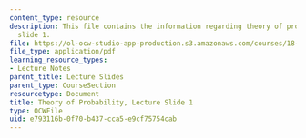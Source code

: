 ```yaml
---
content_type: resource
description: This file contains the information regarding theory of probability, lecture
  slide 1.
file: https://ol-ocw-studio-app-production.s3.amazonaws.com/courses/18-175-theory-of-probability-spring-2014/e793116b0f70b437cca5e9cf75754cab_MIT18_175S14_Lecture1.pdf
file_type: application/pdf
learning_resource_types:
- Lecture Notes
parent_title: Lecture Slides
parent_type: CourseSection
resourcetype: Document
title: Theory of Probability, Lecture Slide 1
type: OCWFile
uid: e793116b-0f70-b437-cca5-e9cf75754cab
---
```

